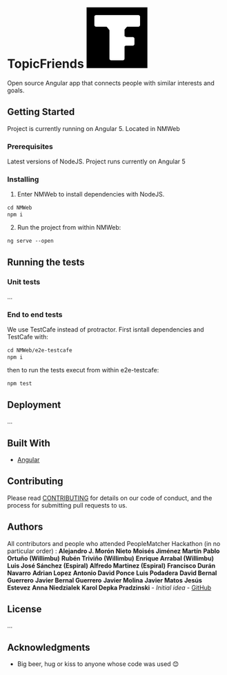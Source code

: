 # TopicFriends ![TopicFriends icon](NMWeb/src/assets/TFicon.png)

Open source Angular app that connects people with similar interests and goals. 

## Getting Started

Project is currently running on Angular 5. Located in NMWeb

### Prerequisites

Latest versions of NodeJS.
Project runs currently on Angular 5


### Installing

1. Enter NMWeb to install dependencies with NodeJS.
```
cd NMWeb
npm i
```
2. Run the project from within NMWeb:

```
ng serve --open
```


## Running the tests

### Unit tests
...

### End to end tests

We use TestCafe instead of protractor. First isntall dependencies and TestCafe with:

```
cd NMWeb/e2e-testcafe
npm i

```

then to run the tests execut from within e2e-testcafe:

```
npm test

```


## Deployment

...

## Built With

* [Angular](https://angular.io/)

## Contributing

Please read [CONTRIBUTING](CONTRIBUTING.md) for details on our code of conduct, and the process for submitting pull requests to us.


## Authors

All contributors and people who attended PeopleMatcher Hackathon (in no particular order) :
**Alejandro J. Morón Nieto**
**Moisés Jiménez Martín**
**Pablo Ortuño (Willimbu)**
**Rubén Triviño (Willimbu)**
**Enrique Arrabal (Willimbu)**
**Luis José Sánchez (Espiral)**
**Alfredo Martinez (Espiral)**
**Francisco Durán Navarro**
**Adrian Lopez**
**Antonio David Ponce**
**Luis Podadera**
**David Bernal Guerrero**
**Javier Bernal Guerrero**
**Javier Molina**
**Javier Matos**
**Jesús Estevez**
**Anna Niedzialek**
**Karol Depka Pradzinski** - *Initial idea* - [GitHub](https://github.com/karol-depka)

## License

...


## Acknowledgments

* Big beer, hug or kiss to anyone whose code was used :blush: